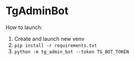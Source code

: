 # TgAdminBot

How to launch:
1. Create and launch new venv
2. `pip install -r requirements.txt`
3. `python -m tg_admin_bot --token TG_BOT_TOKEN`
